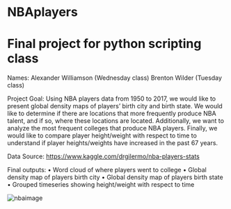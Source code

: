 # NBAplayers
# Final project for python scripting class

Names:	Alexander Williamson (Wednesday class)
		    Brenton Wilder (Tuesday class)

Project Goal: Using NBA players data from 1950 to 2017, we would like to present global density maps of players’ birth city and birth state. We would like to determine if there are locations that more frequently produce NBA talent, and if so, where these locations are located. Additionally, we want to analyze the most frequent colleges that produce NBA players. Finally, we would like to compare player height/weight with respect to time to understand if player heights/weights have increased in the past 67 years.

Data Source: https://www.kaggle.com/drgilermo/nba-players-stats 

Final outputs: 
•	Word cloud of where players went to college
•	Global density map of players birth city
•	Global density map of players birth state
•	Grouped timeseries showing height/weight with respect to time

![nbaimage](https://s3.amazonaws.com/medill.wordpress.offload/WP+Media+Folder+-+medill-reports-chicago/wp-content/uploads/sites/3/2020/02/Kobe-as-NBA-Logo.jpg)
